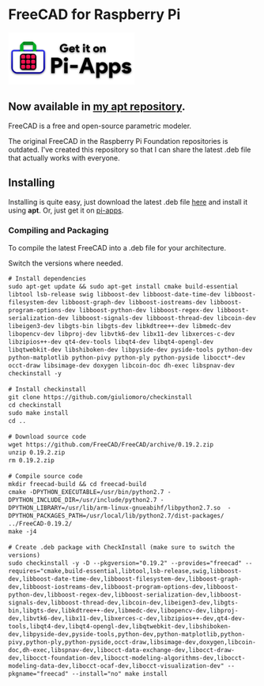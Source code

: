 # FreeCAD for Raspberry Pi

[![badge](https://github.com/Botspot/pi-apps/blob/master/icons/badge.png?raw=true)](https://github.com/Botspot/pi-apps)  

## Now available in [my apt repository](https://github.com/chunky-milk/raspbian-addons).

FreeCAD is a free and open-source parametric modeler. 

The original FreeCAD in the Raspberry Pi Foundation repositories is outdated. I've created this repository so that I can share the latest .deb file that actually works with everyone.

## Installing
Installing is quite easy, just download the latest .deb file [here](https://github.com/chunky-milk/freecad-rpi/releases/latest) and install it using **apt**. Or, just get it on [pi-apps](https://github.com/Botspot/pi-apps/).

### Compiling and Packaging
To compile the latest FreeCAD into a .deb file for your architecture.

Switch the versions where needed.

```
# Install dependencies
sudo apt-get update && sudo apt-get install cmake build-essential libtool lsb-release swig libboost-dev libboost-date-time-dev libboost-filesystem-dev libboost-graph-dev libboost-iostreams-dev libboost-program-options-dev libboost-python-dev libboost-regex-dev libboost-serialization-dev libboost-signals-dev libboost-thread-dev libcoin-dev libeigen3-dev libgts-bin libgts-dev libkdtree++-dev libmedc-dev libopencv-dev libproj-dev libvtk6-dev libx11-dev libxerces-c-dev libzipios++-dev qt4-dev-tools libqt4-dev libqt4-opengl-dev libqtwebkit-dev libshiboken-dev libpyside-dev pyside-tools python-dev python-matplotlib python-pivy python-ply python-pyside libocct*-dev occt-draw libsimage-dev doxygen libcoin-doc dh-exec libspnav-dev checkinstall -y

# Install checkinstall
git clone https://github.com/giuliomoro/checkinstall
cd checkinstall
sudo make install
cd ..

# Download source code
wget https://github.com/FreeCAD/FreeCAD/archive/0.19.2.zip
unzip 0.19.2.zip
rm 0.19.2.zip

# Compile source code
mkdir freecad-build && cd freecad-build
cmake -DPYTHON_EXECUTABLE=/usr/bin/python2.7 -DPYTHON_INCLUDE_DIR=/usr/include/python2.7 -DPYTHON_LIBRARY=/usr/lib/arm-linux-gnueabihf/libpython2.7.so  -DPYTHON_PACKAGES_PATH=/usr/local/lib/python2.7/dist-packages/  ../FreeCAD-0.19.2/
make -j4

# Create .deb package with CheckInstall (make sure to switch the versions)
sudo checkinstall -y -D --pkgversion="0.19.2" --provides="freecad" --requires="cmake,build-essential,libtool,lsb-release,swig,libboost-dev,libboost-date-time-dev,libboost-filesystem-dev,libboost-graph-dev,libboost-iostreams-dev,libboost-program-options-dev,libboost-python-dev,libboost-regex-dev,libboost-serialization-dev,libboost-signals-dev,libboost-thread-dev,libcoin-dev,libeigen3-dev,libgts-bin,libgts-dev,libkdtree++-dev,libmedc-dev,libopencv-dev,libproj-dev,libvtk6-dev,libx11-dev,libxerces-c-dev,libzipios++-dev,qt4-dev-tools,libqt4-dev,libqt4-opengl-dev,libqtwebkit-dev,libshiboken-dev,libpyside-dev,pyside-tools,python-dev,python-matplotlib,python-pivy,python-ply,python-pyside,occt-draw,libsimage-dev,doxygen,libcoin-doc,dh-exec,libspnav-dev,libocct-data-exchange-dev,libocct-draw-dev,libocct-foundation-dev,libocct-modeling-algorithms-dev,libocct-modeling-data-dev,libocct-ocaf-dev,libocct-visualization-dev" --pkgname="freecad" --install="no" make install

